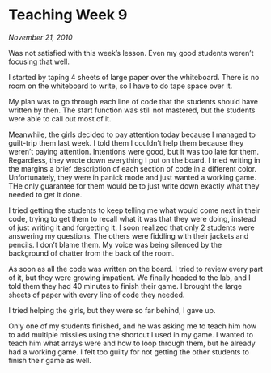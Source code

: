 # Teaching Week 9

_November 21, 2010_

Was not satisfied with this week’s lesson. Even my good students weren’t
focusing that well.

I started by taping 4 sheets of large paper over the whiteboard. There is no
room on the whiteboard to write, so I have to do tape space over it.

My plan was to go through each line of code that the students should have
written by then. The start function was still not mastered, but the students
were able to call out most of it.

Meanwhile, the girls decided to pay attention today because I managed to
guilt-trip them last week. I told them I couldn’t help them because they
weren’t paying attention. Intentions were good, but it was too late for them.
Regardless, they wrote down everything I put on the board. I tried writing in
the margins a brief description of each section of code in a different color.
Unfortunately, they were in panick mode and just wanted a working game. THe
only guarantee for them would be to just write down exactly what they needed to
get it done.

I tried getting the students to keep telling me what would come next in their
code, trying to get them to recall what it was that they were doing, instead of
just writing it and forgetting it. I soon realized that only 2 students were
answering my questions. The others were fiddling with their jackets and
pencils. I don’t blame them. My voice was being silenced by the background of
chatter from the back of the room.

As soon as all the code was written on the board. I tried to review every part
of it, but they were growing impatient. We finally headed to the lab, and I
told them they had 40 minutes to finish their game. I brought the large sheets
of paper with every line of code they needed.

I tried helping the girls, but they were so far behind, I gave up.

Only one of my students finished, and he was asking me to teach him how to add
multiple missiles using the shortcut I used in my game. I wanted to teach him
what arrays were and how to loop through them, but he already had a working
game. I felt too guilty for not getting the other students to finish their game
as well.
